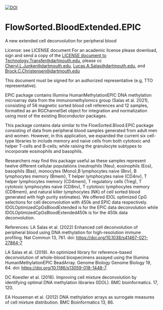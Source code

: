 <a href="https://zenodo.org/badge/latestdoi/327382979"><img src="https://zenodo.org/badge/327382979.svg" alt="DOI"></a>
# FlowSorted.BloodExtended.EPIC
A new extended cell deconvolution for peripheral blood 

License: see LICENSE document
For an academic license please download, sign and send a copy of the <a href="https://github.com/immunomethylomics/FlowSorted.BloodExtended.EPIC/blob/main/SoftwareLicense.FlowSorted.BloodExtended.EPIC%20to%20sign.pdf"> LICENSE document to
Technology.Transfer@dartmouth.edu, please cc Cheryl.L.Junker@dartmouth.edu, Lucas.A.Salas@dartmouth.edu, and Brock.C.Christensen@dartmouth.edu

This document must be signed for an authorized representative (e.g, 
TTO representative).
  
EPIC package contains Illumina HumanMethylationEPIC DNA methylation
microarray data from the immunomethylomics group (Salas et al. 2021),
consisting of 56 magnetic sorted blood cell references and 12 samples,
formatted as an RGChannelSet object for integration and normalization using
most of the existing Bioconductor packages.

This package contains data similar to the FlowSorted.Blood.EPIC
package consisting of data from peripheral blood samples generated from
adult men and women. However, in this application, we expanded the
current six cell-type libraries to include memory and naive cells from both
cytotoxic and helper T-cells and B-cells; while raising the granulocyte
subtypes to incorporate eosinophils and basophils.

Researchers may find this package useful as these samples represent
twelve different cellular populations (neutrophils (Neu), eosinophils (Eos),
basophils (Bas), monocytes (Mono),B lymphocytes naive (Bnv), B lymphocytes
memory (Bmem), T helper lymphocytes naive (CD4nv), T helper lymphocytes
memory (CD4mem), T regulatory cells (Treg), T cytotoxic lymphocytes naive
(CD8nv), T cytotoxic lymphocytes memory (CD8mem), and natural killer
lymphocytes (NK) of cell sorted blood generated with high purity estimates).
We offered IDOL optimized CpG selections for cell deconvolution with 450k
and EPIC data respectively.
IDOLOptimizedCpGsBloodExtended is for the EPIC data deconvolution while
IDOLOptimizedCpGsBloodExtended450k is for the 450k data deconvolution.

References: 
LA Salas et al. (2022) Enhanced cell deconvolution of peripheral blood 
using DNA methylation for high-resolution immune profiling. Nat Commun 
13, 761. doi: https://doi.org/10.1038/s41467-021-27864-7
  
LA Salas et al. (2018). An optimized library for reference-based
deconvolution of whole-blood biospecimens assayed using the Illumina 
HumanMethylationEPIC BeadArray. Genome Biology Genome Biology 19, 64.
doi: https://doi.org/10.1186/s13059-018-1448-7.

DC Koestler et al. (2016). Improving cell mixture deconvolution by identifying 
optimal DNA methylation libraries (IDOL). BMC bioinformatics. 17, 120.

EA Houseman et al. (2012) DNA methylation arrays as surrogate measures of cell 
mixture distribution. BMC Bioinformatics 13, 86.



